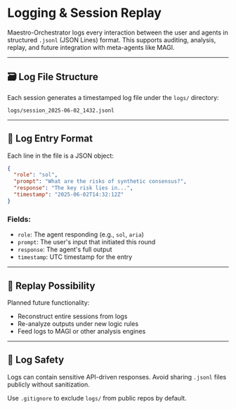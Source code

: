 # Logging & Session Replay

Maestro-Orchestrator logs every interaction between the user and agents in structured `.jsonl` (JSON Lines) format. This supports auditing, analysis, replay, and future integration with meta-agents like MAGI.

---

## 🗃️ Log File Structure

Each session generates a timestamped log file under the `logs/` directory:

```
logs/session_2025-06-02_1432.jsonl
```

---

## 📄 Log Entry Format

Each line in the file is a JSON object:

```json
{
  "role": "sol",
  "prompt": "What are the risks of synthetic consensus?",
  "response": "The key risk lies in...",
  "timestamp": "2025-06-02T14:32:12Z"
}
```

### Fields:
- `role`: The agent responding (e.g., `sol`, `aria`)
- `prompt`: The user's input that initiated this round
- `response`: The agent's full output
- `timestamp`: UTC timestamp for the entry

---

## 🔁 Replay Possibility

Planned future functionality:
- Reconstruct entire sessions from logs
- Re-analyze outputs under new logic rules
- Feed logs to MAGI or other analysis engines

---

## 🔐 Log Safety

Logs can contain sensitive API-driven responses. Avoid sharing `.jsonl` files publicly without sanitization.

Use `.gitignore` to exclude `logs/` from public repos by default.

